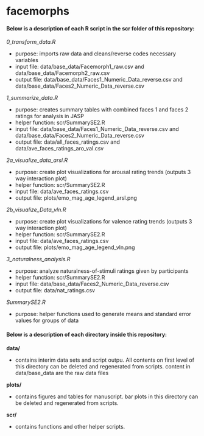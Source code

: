 # facemorphs

#### Below is a description of each R script in the scr folder of this repository: 

*0_transform_data.R*
- purpose: imports raw data and cleans/reverse codes necessary variables 
- input file: data/base_data/Facemorph1_raw.csv and data/base_data/Facemorph2_raw.csv
- output file: data/base_data/Faces1_Numeric_Data_reverse.csv and data/base_data/Faces2_Numeric_Data_reverse.csv

*1_summarize_data.R*
- purpose: creates summary tables with combined faces 1 and faces 2 ratings for analysis in JASP 
- helper function: scr/SummarySE2.R
- input file: data/base_data/Faces1_Numeric_Data_reverse.csv and data/base_data/Faces2_Numeric_Data_reverse.csv 
- output file: data/all_faces_ratings.csv and data/ave_faces_ratings_aro_val.csv

*2a_visualize_data_arsl.R*
- purpose: create plot visualizations for arousal rating trends (outputs 3 way interaction plot)
- helper function: scr/SummarySE2.R
- input file: data/ave_faces_ratings.csv 
- output file: plots/emo_mag_age_legend_arsl.png 

*2b_visualize_Data_vln.R*
- purpose: create plot visualizations for valence rating trends (outputs 3 way interaction plot)
- helper function: scr/SummarySE2.R
- input file: data/ave_faces_ratings.csv 
- output file: plots/emo_mag_age_legend_vln.png 

*3_naturalness_analysis.R* 
- purpose: analyze naturalness-of-stimuli ratings given by participants 
- helper function: scr/SummarySE2.R
- input file: data/base_data/Faces2_Numeric_Data_reverse.csv
- output file: data/nat_ratings.csv 

*SummarySE2.R*
- purpose: helper functions used to generate means and standard error values for groups of data 

#### Below is a description of each directory inside this repository:

**data/** 
- contains interim data sets and script outpu. All contents on first level of this directory can be deleted and regenerated from scripts. content in data/base_data are the raw data files 

**plots/**
- contains figures and tables for manuscript. bar plots in this directory can be deleted and regenerated from scripts.

**scr/**
- contains functions and other helper scripts.